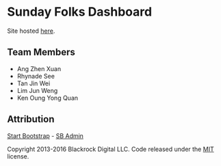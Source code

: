 # Sunday Folks Dashboard

Site hosted [here](https://rhynade.github.io/sf-dashboard/index.html).

## Team Members

- Ang Zhen Xuan
- Rhynade See
- Tan Jin Wei
- Lim Jun Weng
- Ken Oung Yong Quan

## Attribution
[Start Bootstrap](http://startbootstrap.com/) - [SB Admin](http://startbootstrap.com/template-overviews/sb-admin/)

Copyright 2013-2016 Blackrock Digital LLC. Code released under the [MIT](https://github.com/BlackrockDigital/startbootstrap-sb-admin/blob/gh-pages/LICENSE) license.
